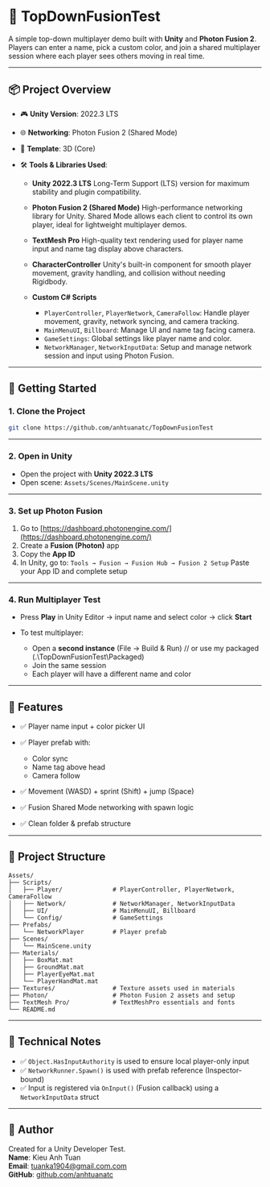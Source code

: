 # 🔷 TopDownFusionTest

A simple top-down multiplayer demo built with **Unity** and **Photon Fusion 2**.
Players can enter a name, pick a custom color, and join a shared multiplayer session where each player sees others moving in real time.

---

## 📦 Project Overview

* 🎮 **Unity Version**: 2022.3 LTS
* 🌐 **Networking**: Photon Fusion 2 (Shared Mode)
* 🧱 **Template**: 3D (Core)
* 🛠️ **Tools & Libraries Used**:

  * **Unity 2022.3 LTS**
    Long-Term Support (LTS) version for maximum stability and plugin compatibility.
  * **Photon Fusion 2 (Shared Mode)**
    High-performance networking library for Unity. Shared Mode allows each client to control its own player, ideal for lightweight multiplayer demos.
  * **TextMesh Pro**
    High-quality text rendering used for player name input and name tag display above characters.
  * **CharacterController**
    Unity's built-in component for smooth player movement, gravity handling, and collision without needing Rigidbody.
  * **Custom C# Scripts**

    * `PlayerController`, `PlayerNetwork`, `CameraFollow`: Handle player movement, gravity, network syncing, and camera tracking.
    * `MainMenuUI`, `Billboard`: Manage UI and name tag facing camera.
    * `GameSettings`: Global settings like player name and color.
    * `NetworkManager`, `NetworkInputData`: Setup and manage network session and input using Photon Fusion.

---

## 🚀 Getting Started

### 1. Clone the Project

```bash
git clone https://github.com/anhtuanatc/TopDownFusionTest
```

---

### 2. Open in Unity

* Open the project with **Unity 2022.3 LTS**
* Open scene: `Assets/Scenes/MainScene.unity`

---

### 3. Set up Photon Fusion

1. Go to [https://dashboard.photonengine.com/](https://dashboard.photonengine.com/)
2. Create a **Fusion (Photon)** app
3. Copy the **App ID**
4. In Unity, go to:
   `Tools → Fusion → Fusion Hub → Fusion 2 Setup`
   Paste your App ID and complete setup

---

### 4. Run Multiplayer Test

* Press **Play** in Unity Editor → input name and select color → click **Start**
* To test multiplayer:

  * Open a **second instance** (File → Build & Run) // or use my packaged (.\TopDownFusionTest\Packaged)
  * Join the same session
  * Each player will have a different name and color

---

## 🎯 Features

* ✅ Player name input + color picker UI
* ✅ Player prefab with:

  * Color sync
  * Name tag above head
  * Camera follow
* ✅ Movement (WASD) + sprint (Shift) + jump (Space)
* ✅ Fusion Shared Mode networking with spawn logic
* ✅ Clean folder & prefab structure

---

## 📁 Project Structure

```
Assets/
├── Scripts/
│   ├── Player/              # PlayerController, PlayerNetwork, CameraFollow
│   ├── Network/             # NetworkManager, NetworkInputData
│   ├── UI/                  # MainMenuUI, Billboard
│   └── Config/              # GameSettings
├── Prefabs/
│   └── NetworkPlayer        # Player prefab
├── Scenes/
│   └── MainScene.unity
├── Materials/
│   ├── BoxMat.mat
│   ├── GroundMat.mat
│   ├── PlayerEyeMat.mat
│   └── PlayerHandMat.mat
├── Textures/                # Texture assets used in materials
├── Photon/                  # Photon Fusion 2 assets and setup
├── TextMesh Pro/            # TextMeshPro essentials and fonts
└── README.md
```

---

## 🧠 Technical Notes

* ✅ `Object.HasInputAuthority` is used to ensure local player-only input
* ✅ `NetworkRunner.Spawn()` is used with prefab reference (Inspector-bound)
* ✅ Input is registered via `OnInput()` (Fusion callback) using a `NetworkInputData` struct

---

## 📩 Author

Created for a Unity Developer Test.  
**Name**: Kieu Anh Tuan  
**Email**: [tuanka1904@gmail.com.com](mailto:tuanka1904@gmail.com.com)  
**GitHub**: [github.com/anhtuanatc](https://github.com/anhtuanatc)  

